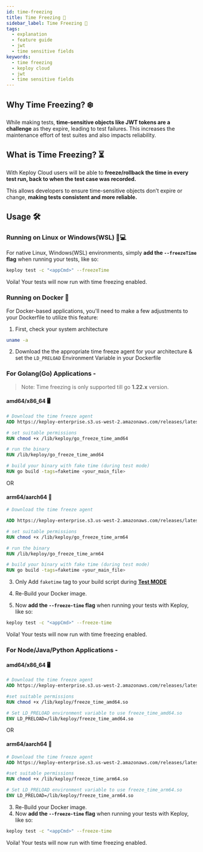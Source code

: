 ```yaml
---
id: time-freezing
title: Time Freezing 🥶
sidebar_label: Time Freezing 🥶
tags:
  - explanation
  - feature guide
  - jwt
  - time sensitive fields
keywords:
  - time freezing
  - keploy cloud
  - jwt
  - time sensitive fields
---
```


<head>
  <title> Time Freezing | Keploy Docs</title>
  <meta charSet="utf-8" />
</head>

## Why Time Freezing? ❄️

While making tests, **time-sensitive objects like JWT tokens are a challenge** as they expire, leading to test failures. This increases the maintenance effort of test suites and also impacts reliability.

## What is Time Freezing? ⏳

With Keploy Cloud users will be able to **freeze/rollback the time in every test run, back to when the test case was recorded.**

This allows developers to ensure time-sensitive objects don’t expire or change, **making tests consistent and more reliable.**

## Usage 🛠️

### Running on Linux or Windows(WSL) 🐧💻

For native Linux, Windows(WSL) environments, simply **add the `--freezeTime` flag** when running your tests, like so:

```bash
keploy test -c "<appCmd>" --freezeTime
```

Voila! Your tests will now run with time freezing enabled.

### Running on Docker 🐳

For Docker-based applications, you'll need to make a few adjustments to your Dockerfile to utilize this feature:

1. First, check your system architecture

```sh
uname -a
```

2. Download the the appropriate time freeze agent for your architecture & set the `LD_PRELOAD` Environment Variable in your Dockerfile

### For Golang(Go) Applications -

> Note: Time freezing is only supported till go **1.22.x** version.

#### amd64/x86_64 🖥️

```Dockerfile
# Download the time freeze agent
ADD https://keploy-enterprise.s3.us-west-2.amazonaws.com/releases/latest/assets/go_freeze_time_amd64 /lib/keploy/go_freeze_time_amd64

# set suitable permissions
RUN chmod +x /lib/keploy/go_freeze_time_amd64

# run the binary
RUN /lib/keploy/go_freeze_time_amd64

# build your binary with fake time (during test mode)
RUN go build -tags=faketime <your_main_file>

```

OR

#### arm64/aarch64 📱

```Dockerfile
# Download the time freeze agent

ADD https://keploy-enterprise.s3.us-west-2.amazonaws.com/releases/latest/assets/go_freeze_time_arm64 /lib/keploy/go_freeze_time_arm64

# set suitable permissions
RUN chmod +x /lib/keploy/go_freeze_time_arm64

# run the binary
RUN /lib/keploy/go_freeze_time_arm64

# build your binary with fake time (during test mode)
RUN go build -tags=faketime <your_main_file>
```

3. Only Add `faketime` tag to your build script during <u>**Test MODE**</u>

4. Re-Build your Docker image.
5. Now **add the `--freeze-time` flag** when running your tests with Keploy, like so:

```bash
keploy test -c "<appCmd>" --freeze-time
```

Voila! Your tests will now run with time freezing enabled.

### For Node/Java/Python Applications -

#### amd64/x86_64 🖥️

```Dockerfile
# Download the time freeze agent
ADD https://keploy-enterprise.s3.us-west-2.amazonaws.com/releases/latest/assets/freeze_time_amd64.so /lib/keploy/freeze_time_amd64.so

#set suitable permissions
RUN chmod +x /lib/keploy/freeze_time_amd64.so

# Set LD_PRELOAD environment variable to use freeze_time_amd64.so
ENV LD_PRELOAD=/lib/keploy/freeze_time_amd64.so
```

OR

#### arm64/aarch64 📱

```Dockerfile
# Download the time freeze agent
ADD https://keploy-enterprise.s3.us-west-2.amazonaws.com/releases/latest/assets/freeze_time_arm64.so /lib/keploy/freeze_time_arm64.so

#set suitable permissions
RUN chmod +x /lib/keploy/freeze_time_arm64.so

# Set LD_PRELOAD environment variable to use freeze_time_arm64.so
ENV LD_PRELOAD=/lib/keploy/freeze_time_arm64.so
```

3. Re-Build your Docker image.
4. Now **add the `--freeze-time` flag** when running your tests with Keploy, like so:

```bash
keploy test -c "<appCmd>" --freeze-time
```

Voila! Your tests will now run with time freezing enabled.
